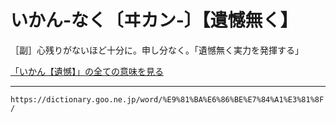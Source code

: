 # いかん‐なく〔ヰカン‐〕【遺憾無く】

［副］心残りがないほど十分に。申し分なく。「遺憾無く実力を発揮する」

[「いかん【遺憾】」の全ての意味を見る](https://dictionary.goo.ne.jp/word/%E9%81%BA%E6%86%BE/#jn-10242)

---
`https://dictionary.goo.ne.jp/word/%E9%81%BA%E6%86%BE%E7%84%A1%E3%81%8F/`